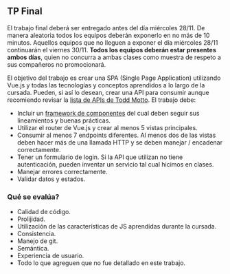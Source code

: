 ## TP Final

El trabajo final deberá ser entregado antes del día miércoles 28/11. De manera aleatoria todos los equipos deberán exponerlo en no más de 10 minutos. Aquellos equipos que no lleguen a exponer el día miércoles 28/11 continuarán el viernes 30/11. **Todos los equipos deberán estar presentes ambos días**, quien no concurra a ambas clases como muestra de respeto a sus compañeros no promocionará.

El objetivo del trabajo es crear una SPA (Single Page Application) utilizando Vue.js y todas las tecnologías y conceptos aprendidos a lo largo de la cursada. Pueden, si así lo desean, crear una API para consumir aunque recomiendo revisar la [lista de APIs de Todd Motto](https://github.com/toddmotto/public-apis). El trabajo debe:

- Incluir un [framework de componentes](https://github.com/vuejs/awesome-vue#frameworks) del cual deben seguir sus lineamientos y buenas prácticas.
- Utilizar el router de Vue.js y crear al menos 5 vistas principales.
- Consumir al menos 7 endpoints diferentes. Al menos dos de las vistas deben hacer más de una llamada HTTP y se deben manejar / encadenar correctamente.
- Tener un formulario de login. Si la API que utilizan no tiene autenticación, pueden inventar un servicio tal cual hicimos en clases.
- Manejar errores correctamente.
- Validar datos y estados.

### Qué se evalúa?
- Calidad de código.
- Prolijidad.
- Utilización de las características de JS aprendidas durante la cursada.
- Consistencia.
- Manejo de git.
- Semántica.
- Experiencia de usuario.
- Todo lo que agreguen que no fue detallado en este trabajo.